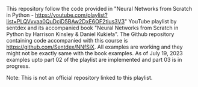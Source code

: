 This repository follow the code provided in "Neural Networks from Scratch in Python - https://youtube.com/playlist?list=PLQVvvaa0QuDcjD5BAw2DxE6OF2tius3V3" YouTube playlist by sentdex and its accompanied book "Neural Networks from Scratch in Python by Harrison Kinsley & Daniel Kukieła". The Github repository containing code accompanied with this course is https://github.com/Sentdex/NNfSiX. All examples are working and they might not be exactly same with the book examples. As of July 19, 2023 examples upto part 02 of the playlist are implemented and part 03 is in progress.

Note: This is not an official repository linked to this playlist.
